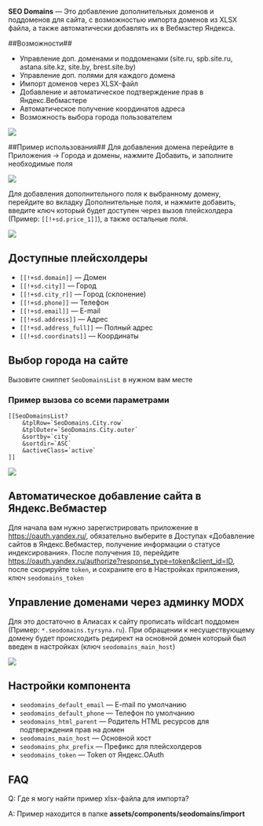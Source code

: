 **SEO Domains** — Это добавление дополнительных доменов и поддоменов для сайта, с возможностью импорта доменов из XLSX файла, а также автоматически добавлять их в Вебмастер Яндекса.

##Возможности##
* Управление доп. доменами и поддоменами (site.ru, spb.site.ru, astana.site.kz, site.by, brest.site.by)
* Управление доп. полями для каждого домена
* Импорт доменов через XLSX-файл
* Добавление и автоматическое подтверждение прав в Яндекс.Вебмастере
* Автоматическое получение координатов адреса
* Возможность выбора города пользователем

[![](https://file.modx.pro/files/1/1/3/1139d4347d7f695258c6e1ae569ed7b9.png)](https://file.modx.pro/files/1/1/3/1139d4347d7f695258c6e1ae569ed7b9.png)

##Пример использования##
Для добавления домена перейдите в Приложения -> Города и домены, нажмите Добавить, и заполните необходимые поля

[![](https://file.modx.pro/files/a/0/1/a011c73b53e50c8c89710b8cba7eb055.png)](https://file.modx.pro/files/a/0/1/a011c73b53e50c8c89710b8cba7eb055.png)

Для добавления дополнительного поля к выбранному домену, перейдите во вкладку Дополнительные поля, и нажмите добавить, введите ключ который будет доступен через вызов плейсхолдера (Пример: `[[!+sd.price_1]]`), а также остальные поля.

[![](https://file.modx.pro/files/3/3/8/338adad21de164b1e35b5541f9366cb8.png)](https://file.modx.pro/files/3/3/8/338adad21de164b1e35b5541f9366cb8.png)

## Доступные плейсхолдеры ##
* `[[!+sd.domain]]` — Домен
* `[[!+sd.city]]` — Город
* `[[!+sd.city_r]]` — Город (склонение)
* `[[!+sd.phone]]` — Телефон
* `[[!+sd.email]]` — E-mail
* `[[!+sd.address]]` — Адрес
* `[[!+sd.address_full]]` — Полный адрес
* `[[!+sd.coordinats]]` — Координаты

## Выбор города на сайте ##
Вызовите сниппет `SeoDomainsList` в нужном вам месте

### Пример вызова со всеми параметрами ###
```
[[SeoDomainsList?
    &tplRow=`SeoDomains.City.row`
    &tplOuter=`SeoDomains.City.outer`
    &sortby=`city`
    &sortdir=`ASC`
    &activeClass=`active`
]]
```

[![](https://file.modx.pro/files/0/e/1/0e18e79498148bdac68c65a9e5711028.jpg)](https://file.modx.pro/files/0/e/1/0e18e79498148bdac68c65a9e5711028.jpg)

## Автоматическое добавление сайта в Яндекс.Вебмастер ##
Для начала вам нужно зарегистрировать приложение в https://oauth.yandex.ru/, обязательно выберите в Доступах «Добавление сайтов в Яндекс.Вебмастер, получение информации о статусе индексирования». После получения `ID`, перейдите https://oauth.yandex.ru/authorize?response_type=token&client_id=ID, после скорируйте `token`, и сохраните его в Настройках приложения, ключ `seodomains_token`

## Управление доменами через админку MODX ##
Для это достаточно в Алиасах к сайту прописать wildcart поддомен (Пример: `*.seodomains.tyrsyna.ru`). При обращении к несуществующему домену будет происходить редирект на основной домен который был введен в настройках (ключ `seodomains_main_host`)

[![](https://file.modx.pro/files/2/0/7/207d143762c6b2b502e7b1684d541dcds.jpg)](https://file.modx.pro/files/2/0/7/207d143762c6b2b502e7b1684d541dcds.jpg)

## Настройки компонента ##
* `seodomains_default_email` — E-mail по умолчанию
* `seodomains_default_phone` — Телефон по умолчанию
* `seodomains_html_parent` — Родитель HTML ресурсов для подтверждения прав на домен
* `seodomains_main_host` — Основной хост
* `seodomains_phx_prefix` — Префикс для плейсхолдеров
* `seodomains_token` — Token от Яндекс.OAuth

## FAQ ##
Q: Где я могу найти пример xlsx-файла для импорта?

A: Пример находится в папке **assets/components/seodomains/import**